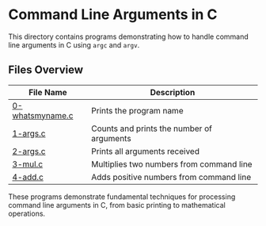 # Command Line Arguments in C

This directory contains programs demonstrating how to handle command line arguments in C using `argc` and `argv`.

## Files Overview

| File Name | Description |
|-----------|-------------|
| [0-whatsmyname.c](0-whatsmyname.c) | Prints the program name |
| [1-args.c](1-args.c) | Counts and prints the number of arguments |
| [2-args.c](2-args.c) | Prints all arguments received |
| [3-mul.c](3-mul.c) | Multiplies two numbers from command line |
| [4-add.c](4-add.c) | Adds positive numbers from command line |

These programs demonstrate fundamental techniques for processing command line arguments in C, from basic printing to mathematical operations.
